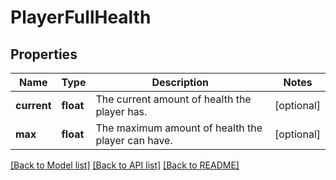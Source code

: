 # PlayerFullHealth

## Properties
Name | Type | Description | Notes
------------ | ------------- | ------------- | -------------
**current** | **float** | The current amount of health the player has. | [optional] 
**max** | **float** | The maximum amount of health the player can have. | [optional] 

[[Back to Model list]](../README.md#documentation-for-models) [[Back to API list]](../README.md#documentation-for-api-endpoints) [[Back to README]](../README.md)


